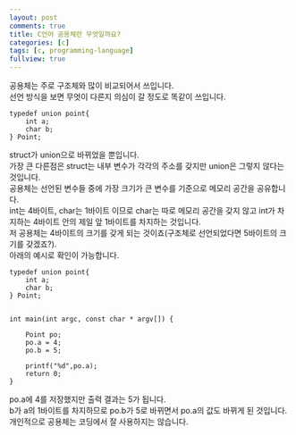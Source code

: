 ```yaml
---
layout: post
comments: true
title: C언어 공용체란 무엇일까요?
categories: [c]
tags: [c, programming-language]
fullview: true
---
```

공용체는 주로 구조체와 많이 비교되어서 쓰입니다.  
선언 방식을 보면 무엇이 다른지 의심이 갈 정도로 똑같이 쓰입니다.
```
typedef union point{
    int a;
    char b;
} Point;
```
struct가 union으로 바뀌었을 뿐입니다.  
가장 큰 다른점은 struct는 내부 변수가 각각의 주소를 갖지만 union은 그렇지 않다는 것입니다.  
공용체는 선언된 변수들 중에 가장 크기가 큰 변수를 기준으로 메모리 공간을 공유합니다.  
int는 4바이트, char는 1바이트 이므로 char는 따로 메모리 공간을 갖지 않고 int가 차지하는 4바이트 안의 제일 앞 1바이트를 차지하는 것입니다.  
저 공용체는 4바이트의 크기를 갖게 되는 것이죠(구조체로 선언되었다면 5바이트의 크기를 갖겠죠?).  
아래의 예시로 확인이 가능합니다.  
```
typedef union point{
    int a;
    char b;
} Point;


int main(int argc, const char * argv[]) {

    Point po;
    po.a = 4;
    po.b = 5;

    printf("%d",po.a);
    return 0;
}

```
po.a에 4를 저장했지만 출력 결과는 5가 됩니다.  
b가 a의 1바이트를 차지하므로 po.b가 5로 바뀌면서 po.a의 값도 바뀌게 된 것입니다.  
개인적으로 공용체는 코딩에서 잘 사용하지는 않습니다.  
